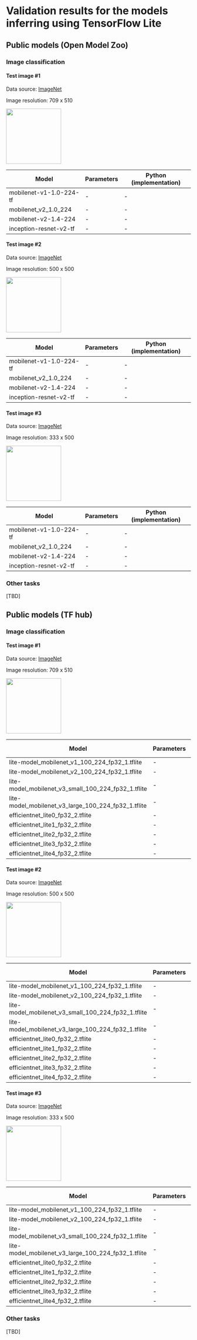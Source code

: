 # Validation results for the models inferring using TensorFlow Lite

## Public models (Open Model Zoo)

### Image classification

#### Test image #1

Data source: [ImageNet][imagenet]

Image resolution: 709 x 510
﻿
<div style='float: center'>
<img width="150" src="images\ILSVRC2012_val_00000023.JPEG"></img>
</div>

Model | Parameters | Python (implementation) |
-|-|-|
mobilenet-v1-1.0-224-tf|-|-|
mobilenet_v2_1.0_224|-|-|
mobilenet-v2-1.4-224|-|-|
inception-resnet-v2-tf|-|-|

#### Test image #2

Data source: [ImageNet][imagenet]

Image resolution: 500 x 500
﻿
<div style='float: center'>
<img width="150" src="images\ILSVRC2012_val_00000247.JPEG">
</div>

Model | Parameters | Python (implementation) |
-|-|-|
mobilenet-v1-1.0-224-tf|-|-|
mobilenet_v2_1.0_224|-|-|
mobilenet-v2-1.4-224|-|-|
inception-resnet-v2-tf|-|-|

#### Test image #3

Data source: [ImageNet][imagenet]

Image resolution: 333 x 500
﻿
<div style='float: center'>
<img width="150" src="images\ILSVRC2012_val_00018592.JPEG">
</div>

Model | Parameters | Python (implementation) |
-|-|-|
mobilenet-v1-1.0-224-tf|-|-|
mobilenet_v2_1.0_224|-|-|
mobilenet-v2-1.4-224|-|-|
inception-resnet-v2-tf|-|-|

### Other tasks

[TBD]

## Public models (TF hub)

### Image classification

#### Test image #1

Data source: [ImageNet][imagenet]

Image resolution: 709 x 510
﻿
<div style='float: center'>
<img width="150" src="images\ILSVRC2012_val_00000023.JPEG"></img>
</div>

Model | Parameters | Python (implementation) |
-|-|-|
lite-model_mobilenet_v1_100_224_fp32_1.tflite|-|-|
lite-model_mobilenet_v2_100_224_fp32_1.tflite|-|-|
lite-model_mobilenet_v3_small_100_224_fp32_1.tflite|-|-|
lite-model_mobilenet_v3_large_100_224_fp32_1.tflite|-|-|
efficientnet_lite0_fp32_2.tflite|-|-|
efficientnet_lite1_fp32_2.tflite|-|-|
efficientnet_lite2_fp32_2.tflite|-|-|
efficientnet_lite3_fp32_2.tflite|-|-|
efficientnet_lite4_fp32_2.tflite|-|-|

#### Test image #2

Data source: [ImageNet][imagenet]

Image resolution: 500 x 500
﻿
<div style='float: center'>
<img width="150" src="images\ILSVRC2012_val_00000247.JPEG">
</div>

Model | Parameters | Python (implementation) |
-|-|-|
lite-model_mobilenet_v1_100_224_fp32_1.tflite|-|-|
lite-model_mobilenet_v2_100_224_fp32_1.tflite|-|-|
lite-model_mobilenet_v3_small_100_224_fp32_1.tflite|-|-|
lite-model_mobilenet_v3_large_100_224_fp32_1.tflite|-|-|
efficientnet_lite0_fp32_2.tflite|-|-|
efficientnet_lite1_fp32_2.tflite|-|-|
efficientnet_lite2_fp32_2.tflite|-|-|
efficientnet_lite3_fp32_2.tflite|-|-|
efficientnet_lite4_fp32_2.tflite|-|-|

#### Test image #3

Data source: [ImageNet][imagenet]

Image resolution: 333 x 500
﻿
<div style='float: center'>
<img width="150" src="images\ILSVRC2012_val_00018592.JPEG">
</div>

Model | Parameters | Python (implementation) |
-|-|-|
lite-model_mobilenet_v1_100_224_fp32_1.tflite|-|-|
lite-model_mobilenet_v2_100_224_fp32_1.tflite|-|-|
lite-model_mobilenet_v3_small_100_224_fp32_1.tflite|-|-|
lite-model_mobilenet_v3_large_100_224_fp32_1.tflite|-|-|
efficientnet_lite0_fp32_2.tflite|-|-|
efficientnet_lite1_fp32_2.tflite|-|-|
efficientnet_lite2_fp32_2.tflite|-|-|
efficientnet_lite3_fp32_2.tflite|-|-|
efficientnet_lite4_fp32_2.tflite|-|-|

### Other tasks

[TBD]

<!-- LINKS -->
[imagenet]: http://www.image-net.org
